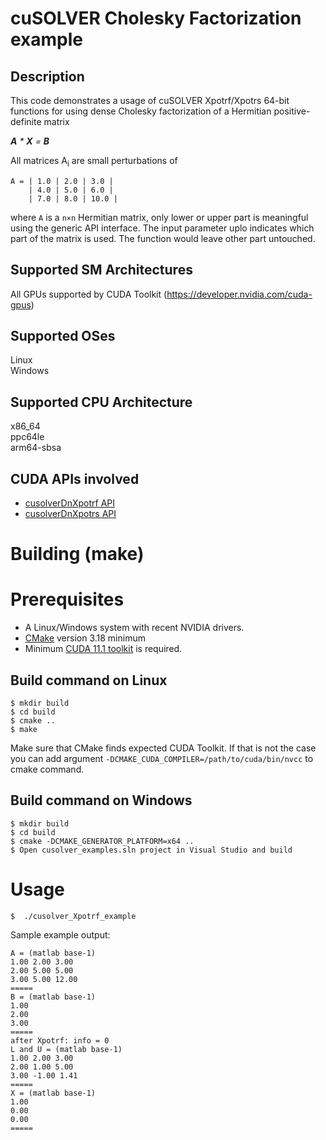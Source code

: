 # cuSOLVER Cholesky Factorization example

## Description

This code demonstrates a usage of cuSOLVER Xpotrf/Xpotrs 64-bit functions for using dense Cholesky factorization of a Hermitian positive-definite matrix

_**A** * **X** = **B**_

All matrices A<sub>i</sub> are small perturbations of
```
A = | 1.0 | 2.0 | 3.0 |
    | 4.0 | 5.0 | 6.0 |
    | 7.0 | 8.0 | 10.0 |
```

where `A` is a `n×n` Hermitian matrix, only lower or upper part is meaningful using the generic API interface. The input parameter uplo indicates which part of the matrix is used. The function would leave other part untouched.

## Supported SM Architectures

All GPUs supported by CUDA Toolkit (https://developer.nvidia.com/cuda-gpus)  

## Supported OSes

Linux  
Windows

## Supported CPU Architecture

x86_64  
ppc64le  
arm64-sbsa

## CUDA APIs involved
- [cusolverDnXpotrf API](https://docs.nvidia.com/cuda/cusolver/index.html#cusolverDnXpotrf)
- [cusolverDnXpotrs API](https://docs.nvidia.com/cuda/cusolver/index.html#cusolverDnXpotrs)

# Building (make)

# Prerequisites
- A Linux/Windows system with recent NVIDIA drivers.
- [CMake](https://cmake.org/download) version 3.18 minimum
- Minimum [CUDA 11.1 toolkit](https://developer.nvidia.com/cuda-downloads) is required.

## Build command on Linux
```
$ mkdir build
$ cd build
$ cmake ..
$ make
```
Make sure that CMake finds expected CUDA Toolkit. If that is not the case you can add argument `-DCMAKE_CUDA_COMPILER=/path/to/cuda/bin/nvcc` to cmake command.

## Build command on Windows
```
$ mkdir build
$ cd build
$ cmake -DCMAKE_GENERATOR_PLATFORM=x64 ..
$ Open cusolver_examples.sln project in Visual Studio and build
```

# Usage
```
$  ./cusolver_Xpotrf_example
```

Sample example output:

```
A = (matlab base-1)
1.00 2.00 3.00
2.00 5.00 5.00
3.00 5.00 12.00
=====
B = (matlab base-1)
1.00
2.00
3.00
=====
after Xpotrf: info = 0
L and U = (matlab base-1)
1.00 2.00 3.00
2.00 1.00 5.00
3.00 -1.00 1.41
=====
X = (matlab base-1)
1.00
0.00
0.00
=====
```
